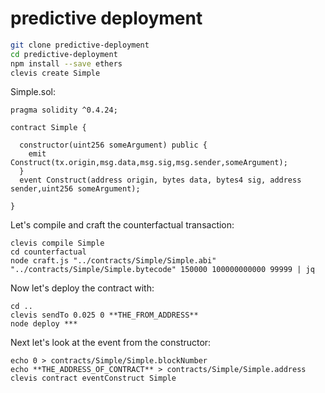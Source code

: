 # predictive deployment

```bash
git clone predictive-deployment
cd predictive-deployment
npm install --save ethers
clevis create Simple
```

Simple.sol:
```Solidity
pragma solidity ^0.4.24;

contract Simple {

  constructor(uint256 someArgument) public {
    emit Construct(tx.origin,msg.data,msg.sig,msg.sender,someArgument);
  }
  event Construct(address origin, bytes data, bytes4 sig, address sender,uint256 someArgument);

}
```

Let's compile and craft the counterfactual transaction:
```
clevis compile Simple
cd counterfactual
node craft.js "../contracts/Simple/Simple.abi" "../contracts/Simple/Simple.bytecode" 150000 100000000000 99999 | jq
```


Now let's deploy the contract with:
```
cd ..
clevis sendTo 0.025 0 **THE_FROM_ADDRESS**
node deploy ***
```


Next let's look at the event from the constructor:
```
echo 0 > contracts/Simple/Simple.blockNumber
echo **THE_ADDRESS_OF_CONTRACT** > contracts/Simple/Simple.address
clevis contract eventConstruct Simple
```
